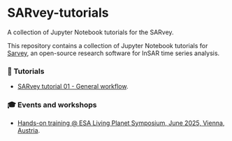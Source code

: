 # SARvey-tutorials
A collection of Jupyter Notebook tutorials for the SARvey.

This repository contains a collection of Jupyter Notebook tutorials for [Sarvey](https://github.com/luhipi/sarvey), an open-source research software for InSAR time series analysis.

### 📘 Tutorials  
- [SARvey tutorial 01 - General workflow](notebooks/SARvey_tutorial_01/SARvey_tutorial_01.ipynb).

### 🎓 Events and workshops  
- [Hands-on training @ ESA Living Planet Symposium, June 2025, Vienna, Austria](notebooks/workshops/LPS25/SARvey_tutorial_LPS25.ipynb).




